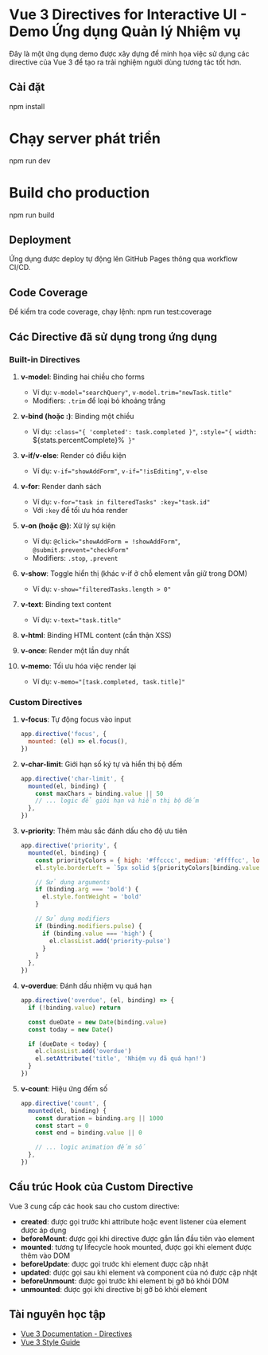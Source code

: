 # Vue 3 Directives for Interactive UI - Demo Ứng dụng Quản lý Nhiệm vụ

Đây là một ứng dụng demo được xây dựng để minh họa việc sử dụng các directive của Vue 3 để tạo ra trải nghiệm người dùng tương tác tốt hơn.

## Cài đặt

npm install

# Chạy server phát triển

npm run dev

# Build cho production

npm run build

## Deployment

Ứng dụng được deploy tự động lên GitHub Pages thông qua workflow CI/CD.

## Code Coverage

Để kiểm tra code coverage, chạy lệnh:
npm run test:coverage

## Các Directive đã sử dụng trong ứng dụng

### Built-in Directives

1. **v-model**: Binding hai chiều cho forms

   - Ví dụ: `v-model="searchQuery"`, `v-model.trim="newTask.title"`
   - Modifiers: `.trim` để loại bỏ khoảng trắng

2. **v-bind (hoặc :)**: Binding một chiều

   - Ví dụ: `:class="{ 'completed': task.completed }"`, `:style="{ width: `${stats.percentComplete}%` }"`

3. **v-if/v-else**: Render có điều kiện

   - Ví dụ: `v-if="showAddForm"`, `v-if="!isEditing"`, `v-else`

4. **v-for**: Render danh sách

   - Ví dụ: `v-for="task in filteredTasks" :key="task.id"`
   - Với `:key` để tối ưu hóa render

5. **v-on (hoặc @)**: Xử lý sự kiện

   - Ví dụ: `@click="showAddForm = !showAddForm"`, `@submit.prevent="checkForm"`
   - Modifiers: `.stop`, `.prevent`

6. **v-show**: Toggle hiển thị (khác v-if ở chỗ element vẫn giữ trong DOM)

   - Ví dụ: `v-show="filteredTasks.length > 0"`

7. **v-text**: Binding text content

   - Ví dụ: `v-text="task.title"`

8. **v-html**: Binding HTML content (cẩn thận XSS)

9. **v-once**: Render một lần duy nhất

10. **v-memo**: Tối ưu hóa việc render lại
    - Ví dụ: `v-memo="[task.completed, task.title]"`

### Custom Directives

1. **v-focus**: Tự động focus vào input

   ```javascript
   app.directive('focus', {
     mounted: (el) => el.focus(),
   })
   ```

2. **v-char-limit**: Giới hạn số ký tự và hiển thị bộ đếm

   ```javascript
   app.directive('char-limit', {
     mounted(el, binding) {
       const maxChars = binding.value || 50
       // ... logic để giới hạn và hiển thị bộ đếm
     },
   })
   ```

3. **v-priority**: Thêm màu sắc đánh dấu cho độ ưu tiên

   ```javascript
   app.directive('priority', {
     mounted(el, binding) {
       const priorityColors = { high: '#ffcccc', medium: '#ffffcc', low: '#ccffcc' }
       el.style.borderLeft = `5px solid ${priorityColors[binding.value] || '#ccc'}`

       // Sử dụng arguments
       if (binding.arg === 'bold') {
         el.style.fontWeight = 'bold'
       }

       // Sử dụng modifiers
       if (binding.modifiers.pulse) {
         if (binding.value === 'high') {
           el.classList.add('priority-pulse')
         }
       }
     },
   })
   ```

4. **v-overdue**: Đánh dấu nhiệm vụ quá hạn

   ```javascript
   app.directive('overdue', (el, binding) => {
     if (!binding.value) return

     const dueDate = new Date(binding.value)
     const today = new Date()

     if (dueDate < today) {
       el.classList.add('overdue')
       el.setAttribute('title', 'Nhiệm vụ đã quá hạn!')
     }
   })
   ```

5. **v-count**: Hiệu ứng đếm số

   ```javascript
   app.directive('count', {
     mounted(el, binding) {
       const duration = binding.arg || 1000
       const start = 0
       const end = binding.value || 0

       // ... logic animation đếm số
     },
   })
   ```

## Cấu trúc Hook của Custom Directive

Vue 3 cung cấp các hook sau cho custom directive:

- **created**: được gọi trước khi attribute hoặc event listener của element được áp dụng
- **beforeMount**: được gọi khi directive được gắn lần đầu tiên vào element
- **mounted**: tương tự lifecycle hook mounted, được gọi khi element được thêm vào DOM
- **beforeUpdate**: được gọi trước khi element được cập nhật
- **updated**: được gọi sau khi element và component của nó được cập nhật
- **beforeUnmount**: được gọi trước khi element bị gỡ bỏ khỏi DOM
- **unmounted**: được gọi khi directive bị gỡ bỏ khỏi element

## Tài nguyên học tập

- [Vue 3 Documentation - Directives](https://vuejs.org/guide/reusability/custom-directives.html)
- [Vue 3 Style Guide](https://vuejs.org/style-guide/)

```

```
